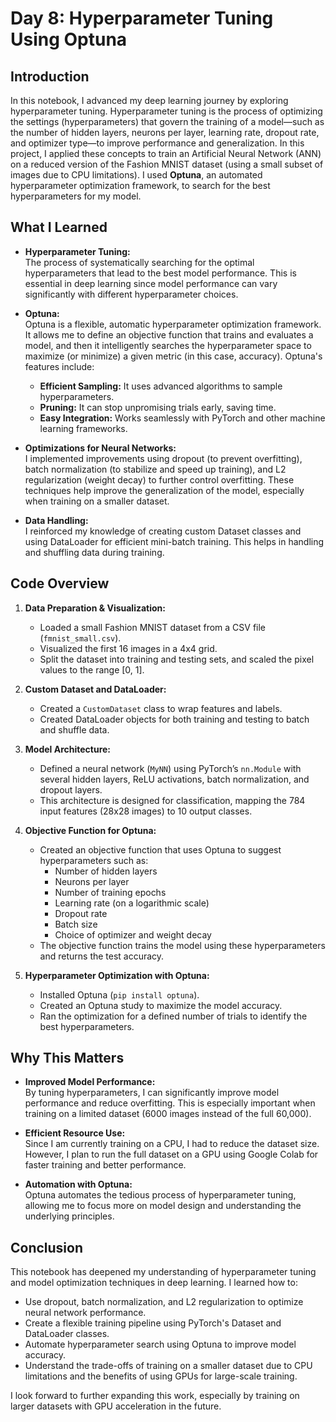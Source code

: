 # Day 8: Hyperparameter Tuning Using Optuna

## Introduction
In this notebook, I advanced my deep learning journey by exploring hyperparameter tuning. Hyperparameter tuning is the process of optimizing the settings (hyperparameters) that govern the training of a model—such as the number of hidden layers, neurons per layer, learning rate, dropout rate, and optimizer type—to improve performance and generalization. In this project, I applied these concepts to train an Artificial Neural Network (ANN) on a reduced version of the Fashion MNIST dataset (using a small subset of images due to CPU limitations). I used **Optuna**, an automated hyperparameter optimization framework, to search for the best hyperparameters for my model.

## What I Learned
- **Hyperparameter Tuning:**  
  The process of systematically searching for the optimal hyperparameters that lead to the best model performance. This is essential in deep learning since model performance can vary significantly with different hyperparameter choices.

- **Optuna:**  
  Optuna is a flexible, automatic hyperparameter optimization framework. It allows me to define an objective function that trains and evaluates a model, and then it intelligently searches the hyperparameter space to maximize (or minimize) a given metric (in this case, accuracy). Optuna's features include:
  - **Efficient Sampling:** It uses advanced algorithms to sample hyperparameters.
  - **Pruning:** It can stop unpromising trials early, saving time.
  - **Easy Integration:** Works seamlessly with PyTorch and other machine learning frameworks.

- **Optimizations for Neural Networks:**  
  I implemented improvements using dropout (to prevent overfitting), batch normalization (to stabilize and speed up training), and L2 regularization (weight decay) to further control overfitting. These techniques help improve the generalization of the model, especially when training on a smaller dataset.

- **Data Handling:**  
  I reinforced my knowledge of creating custom Dataset classes and using DataLoader for efficient mini-batch training. This helps in handling and shuffling data during training.

## Code Overview
1. **Data Preparation & Visualization:**  
   - Loaded a small Fashion MNIST dataset from a CSV file (`fmnist_small.csv`).
   - Visualized the first 16 images in a 4x4 grid.
   - Split the dataset into training and testing sets, and scaled the pixel values to the range [0, 1].

2. **Custom Dataset and DataLoader:**  
   - Created a `CustomDataset` class to wrap features and labels.
   - Created DataLoader objects for both training and testing to batch and shuffle data.

3. **Model Architecture:**  
   - Defined a neural network (`MyNN`) using PyTorch’s `nn.Module` with several hidden layers, ReLU activations, batch normalization, and dropout layers.
   - This architecture is designed for classification, mapping the 784 input features (28x28 images) to 10 output classes.

4. **Objective Function for Optuna:**  
   - Created an objective function that uses Optuna to suggest hyperparameters such as:
     - Number of hidden layers
     - Neurons per layer
     - Number of training epochs
     - Learning rate (on a logarithmic scale)
     - Dropout rate
     - Batch size
     - Choice of optimizer and weight decay
   - The objective function trains the model using these hyperparameters and returns the test accuracy.

5. **Hyperparameter Optimization with Optuna:**  
   - Installed Optuna (`pip install optuna`).
   - Created an Optuna study to maximize the model accuracy.
   - Ran the optimization for a defined number of trials to identify the best hyperparameters.

## Why This Matters
- **Improved Model Performance:**  
  By tuning hyperparameters, I can significantly improve model performance and reduce overfitting. This is especially important when training on a limited dataset (6000 images instead of the full 60,000).
  
- **Efficient Resource Use:**  
  Since I am currently training on a CPU, I had to reduce the dataset size. However, I plan to run the full dataset on a GPU using Google Colab for faster training and better performance.
  
- **Automation with Optuna:**  
  Optuna automates the tedious process of hyperparameter tuning, allowing me to focus more on model design and understanding the underlying principles.

## Conclusion
This notebook has deepened my understanding of hyperparameter tuning and model optimization techniques in deep learning. I learned how to:
- Use dropout, batch normalization, and L2 regularization to optimize neural network performance.
- Create a flexible training pipeline using PyTorch's Dataset and DataLoader classes.
- Automate hyperparameter search using Optuna to improve model accuracy.
- Understand the trade-offs of training on a smaller dataset due to CPU limitations and the benefits of using GPUs for large-scale training.

I look forward to further expanding this work, especially by training on larger datasets with GPU acceleration in the future.
